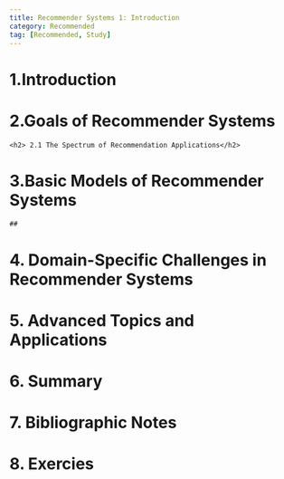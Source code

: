 ```yaml
---
title: Recommender Systems 1: Introduction
category: Recommended
tag: [Recommended, Study]
---
```


<h1> 1.Introduction</h1>

<h1> 2.Goals of Recommender Systems</h1>

	<h2> 2.1 The Spectrum of Recommendation Applications</h2>
 
<h1> 3.Basic Models of Recommender Systems</h1>

	##

<h1> 4. Domain-Specific Challenges in Recommender Systems</h1>

<h1> 5. Advanced Topics and Applications</h1>

<h1> 6. Summary</h1>

<h1> 7. Bibliographic Notes</h1>

<h1> 8. Exercies</h1>
